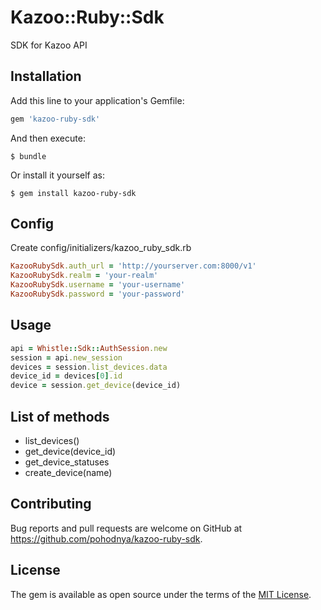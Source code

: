 # Kazoo::Ruby::Sdk

SDK for Kazoo API

## Installation

Add this line to your application's Gemfile:

```ruby
gem 'kazoo-ruby-sdk'
```

And then execute:

    $ bundle

Or install it yourself as:

    $ gem install kazoo-ruby-sdk

## Config

Create config/initializers/kazoo_ruby_sdk.rb
```ruby
KazooRubySdk.auth_url = 'http://yourserver.com:8000/v1'
KazooRubySdk.realm = 'your-realm'
KazooRubySdk.username = 'your-username'
KazooRubySdk.password = 'your-password'
```

## Usage
```ruby
api = Whistle::Sdk::AuthSession.new    
session = api.new_session    
devices = session.list_devices.data    
device_id = devices[0].id    
device = session.get_device(device_id)
```
 
## List of methods

* list_devices()
* get_device(device_id)
* get_device_statuses
* create_device(name)

## Contributing

Bug reports and pull requests are welcome on GitHub at https://github.com/pohodnya/kazoo-ruby-sdk.


## License

The gem is available as open source under the terms of the [MIT License](http://opensource.org/licenses/MIT).

